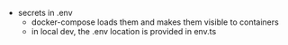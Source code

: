 - secrets in .env
    - docker-compose loads them and makes them visible to containers
    - in local dev, the .env location is provided in env.ts